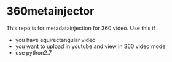 # 360metainjector
This repo is for metadatainjection for 360 video.
Use this if
- you have equirectangular video
- you want to upload in youtube and view in 360 video mode
- use python2.7
